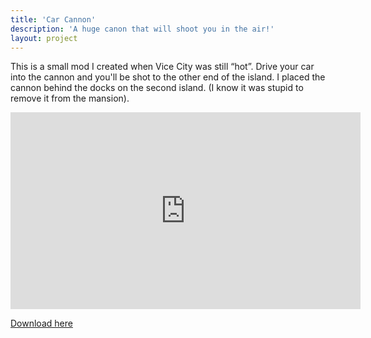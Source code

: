 ```yaml
---
title: 'Car Cannon'
description: 'A huge canon that will shoot you in the air!'
layout: project
---
```


This is a small mod I created when Vice City was still “hot”. Drive your car into the cannon and you'll be shot to the other end of the island. I placed the cannon behind the docks on the second island. (I know it was stupid to remove it from the mansion).

<iframe width="560" height="315" src="https://www.youtube.com/embed/Am_vaO3YNnQ" frameborder="0" allow="autoplay; encrypted-media" allowfullscreen></iframe>

[Download here](http://www.gtagarage.com/mods/show.php?id=1619)